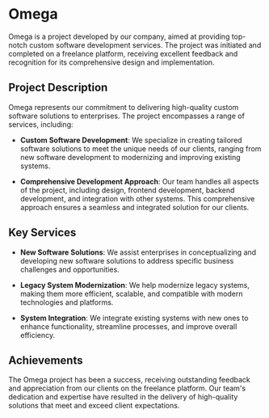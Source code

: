 # Omega

Omega is a project developed by our company, aimed at providing top-notch custom software development services. The project was initiated and completed on a freelance platform, receiving excellent feedback and recognition for its comprehensive design and implementation.

## Project Description

Omega represents our commitment to delivering high-quality custom software solutions to enterprises. The project encompasses a range of services, including:

- **Custom Software Development**: We specialize in creating tailored software solutions to meet the unique needs of our clients, ranging from new software development to modernizing and improving existing systems.
  
- **Comprehensive Development Approach**: Our team handles all aspects of the project, including design, frontend development, backend development, and integration with other systems. This comprehensive approach ensures a seamless and integrated solution for our clients.

## Key Services

- **New Software Solutions**: We assist enterprises in conceptualizing and developing new software solutions to address specific business challenges and opportunities.

- **Legacy System Modernization**: We help modernize legacy systems, making them more efficient, scalable, and compatible with modern technologies and platforms.

- **System Integration**: We integrate existing systems with new ones to enhance functionality, streamline processes, and improve overall efficiency.

## Achievements

The Omega project has been a success, receiving outstanding feedback and appreciation from our clients on the freelance platform. Our team's dedication and expertise have resulted in the delivery of high-quality solutions that meet and exceed client expectations.
